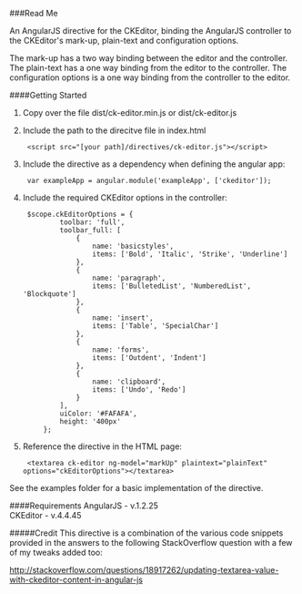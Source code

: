 ###Read Me

An AngularJS directive for the CKEditor, binding the AngularJS controller to the CKEditor's mark-up, plain-text and configuration options. 

The mark-up has a two way binding between the editor and the controller.  
The plain-text has a one way binding from the editor to the controller. 
The configuration options is a one way binding from the controller to the editor.

####Getting Started

1. Copy over the file dist/ck-editor.min.js or dist/ck-editor.js

2. Include the path to the direcitve file in index.html
        
        <script src="[your path]/directives/ck-editor.js"></script>
        
3. Include the directive as a dependency when defining the angular app:
        
        
        var exampleApp = angular.module('exampleApp', ['ckeditor']);
        
4. Include the required CKEditor options in the controller:
        
        
        $scope.ckEditorOptions = {
                toolbar: 'full',
                toolbar_full: [
                    {
                        name: 'basicstyles',
                        items: ['Bold', 'Italic', 'Strike', 'Underline']
                    },
                    {
                        name: 'paragraph',
                        items: ['BulletedList', 'NumberedList', 'Blockquote']
                    },
                    {
                        name: 'insert',
                        items: ['Table', 'SpecialChar']
                    },
                    {
                        name: 'forms',
                        items: ['Outdent', 'Indent']
                    },
                    {
                        name: 'clipboard',
                        items: ['Undo', 'Redo']
                    }
                ],
                uiColor: '#FAFAFA',
                height: '400px'
            };
        

5. Reference the directive in the HTML page: 
        
        <textarea ck-editor ng-model="markUp" plaintext="plainText" options="ckEditorOptions"></textarea>
        

See the examples folder for a basic implementation of the directive.


####Requirements
AngularJS - v.1.2.25  
CKEditor - v.4.4.45


#####Credit
This directive is a combination of the various code snippets provided in the answers to the following StackOverflow question with a few of my tweaks added too:

http://stackoverflow.com/questions/18917262/updating-textarea-value-with-ckeditor-content-in-angular-js
